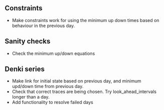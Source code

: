 ## Constraints
* Make constraints work for using the minimum up down times based on behaviour in the previous day.

## Sanity checks
* Check the minimum up/down equations

## Denki series
* Make link for initial state based on previous day, and minimum upd/down time from previous day.
* Check that correct traces are being chosen. Try look_ahead_intervals longer than a day. 
* Add functionality to resolve failed days

